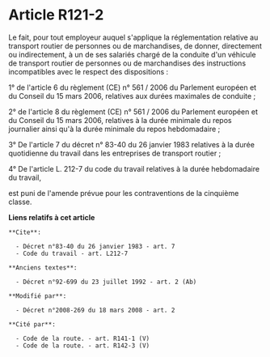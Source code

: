 # Article R121-2

Le fait, pour tout employeur auquel s'applique la réglementation relative au transport routier de personnes ou de
marchandises, de donner, directement ou indirectement, à un de ses salariés chargé de la conduite d'un véhicule de transport
routier de personnes ou de marchandises des instructions incompatibles avec le respect des dispositions : 

1° de l'article 6 du règlement (CE) n° 561 / 2006 du Parlement européen et du Conseil du 15 mars 2006, relatives aux durées
maximales de conduite ; 

2° de l'article 8 du règlement (CE) n° 561 / 2006 du Parlement européen et du Conseil du 15 mars 2006, relatives à la durée
minimale du repos journalier ainsi qu'à la durée minimale du repos hebdomadaire ; 

3° De l'article 7 du décret n° 83-40 du 26 janvier 1983 relatives à la durée quotidienne du travail dans les entreprises de
transport routier ; 

4° De l'article L. 212-7 du code du travail relatives à la durée hebdomadaire du travail, 

est puni de l'amende prévue pour les contraventions de la cinquième classe.

**Liens relatifs à cet article**

	**Cite**:

	  - Décret n°83-40 du 26 janvier 1983 - art. 7
	  - Code du travail - art. L212-7

	**Anciens textes**:

	  - Décret n°92-699 du 23 juillet 1992 - art. 2 (Ab)

	**Modifié par**:

	  - Décret n°2008-269 du 18 mars 2008 - art. 2

	**Cité par**:

	  - Code de la route. - art. R141-1 (V)
	  - Code de la route. - art. R142-3 (V)
